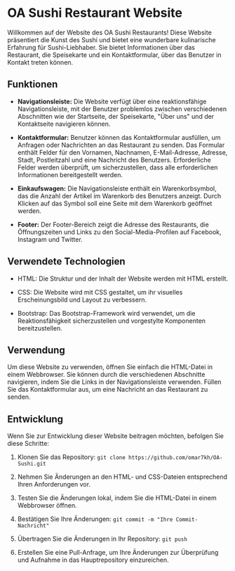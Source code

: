 # OA Sushi Restaurant Website

Willkommen auf der Website des OA Sushi Restaurants! Diese Website präsentiert die Kunst des Sushi und bietet eine wunderbare kulinarische Erfahrung für Sushi-Liebhaber. Sie bietet Informationen über das Restaurant, die Speisekarte und ein Kontaktformular, über das Benutzer in Kontakt treten können.

## Funktionen

- **Navigationsleiste:** Die Website verfügt über eine reaktionsfähige Navigationsleiste, mit der Benutzer problemlos zwischen verschiedenen Abschnitten wie der Startseite, der Speisekarte, "Über uns" und der Kontaktseite navigieren können.

- **Kontaktformular:** Benutzer können das Kontaktformular ausfüllen, um Anfragen oder Nachrichten an das Restaurant zu senden. Das Formular enthält Felder für den Vornamen, Nachnamen, E-Mail-Adresse, Adresse, Stadt, Postleitzahl und eine Nachricht des Benutzers. Erforderliche Felder werden überprüft, um sicherzustellen, dass alle erforderlichen Informationen bereitgestellt werden.

- **Einkaufswagen:** Die Navigationsleiste enthält ein Warenkorbsymbol, das die Anzahl der Artikel im Warenkorb des Benutzers anzeigt. Durch Klicken auf das Symbol soll eine Seite mit dem Warenkorb geöffnet werden.

- **Footer:** Der Footer-Bereich zeigt die Adresse des Restaurants, die Öffnungszeiten und Links zu den Social-Media-Profilen auf Facebook, Instagram und Twitter.

## Verwendete Technologien

- HTML: Die Struktur und der Inhalt der Website werden mit HTML erstellt.

- CSS: Die Website wird mit CSS gestaltet, um ihr visuelles Erscheinungsbild und Layout zu verbessern.

- Bootstrap: Das Bootstrap-Framework wird verwendet, um die Reaktionsfähigkeit sicherzustellen und vorgestylte Komponenten bereitzustellen.

## Verwendung

Um diese Website zu verwenden, öffnen Sie einfach die HTML-Datei in einem Webbrowser. Sie können durch die verschiedenen Abschnitte navigieren, indem Sie die Links in der Navigationsleiste verwenden. Füllen Sie das Kontaktformular aus, um eine Nachricht an das Restaurant zu senden.

## Entwicklung

Wenn Sie zur Entwicklung dieser Website beitragen möchten, befolgen Sie diese Schritte:

1. Klonen Sie das Repository: `git clone https://github.com/omar7kh/OA-Sushi.git`

2. Nehmen Sie Änderungen an den HTML- und CSS-Dateien entsprechend Ihren Anforderungen vor.

3. Testen Sie die Änderungen lokal, indem Sie die HTML-Datei in einem Webbrowser öffnen.

4. Bestätigen Sie Ihre Änderungen: `git commit -m "Ihre Commit-Nachricht"`

5. Übertragen Sie die Änderungen in Ihr Repository: `git push`

6. Erstellen Sie eine Pull-Anfrage, um Ihre Änderungen zur Überprüfung und Aufnahme in das Hauptrepository einzureichen.

